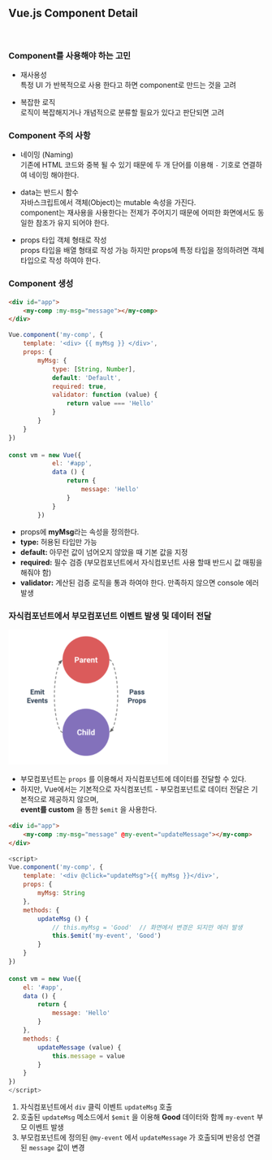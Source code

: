 ## Vue.js Component Detail

<br>

### Component를 사용해야 하는 고민
* 재사용성 <br>
특정 UI 가 반복적으로 사용 한다고 하면 component로 만드는 것을 고려

* 복잡한 로직 <br>
로직이 복잡해지거나 개념적으로 분류할 필요가 있다고 판단되면 고려

### Component 주의 사항
* 네이밍 (Naming) <br>
기존에 HTML 코드와 중복 될 수 있기 때문에 두 개 단어를 이용해 `-` 기호로 연결하여 네이밍 해야한다.

* data는 반드시 함수 <br>
자바스크립트에서 객체(Object)는 mutable 속성을 가진다. <br>
component는 재사용을 사용한다는 전제가 주어지기 때문에 어떠한 화면에서도 동일한 참조가 유지 되어야 한다.

* props 타입 객체 형태로 작성 <br>
props 타입을 배열 형태로 작성 가능 하지만 props에 특정 타입을 정의하려면 객체 타입으로 작성 하여야 한다.

### Component 생성
```html
<div id="app">
    <my-comp :my-msg="message"></my-comp>
</div>
```
```js
Vue.component('my-comp', {
    template: '<div> {{ myMsg }} </div>',
    props: {
        myMsg: {
            type: [String, Number],
            default: 'Default',
            required: true,
            validator: function (value) {
                return value === 'Hello'
            }
        }
    }
})

const vm = new Vue({
            el: '#app',
            data () {
                return {
                    message: 'Hello'
                }
            }
        })
```
* props에 **myMsg**라는 속성을 정의한다.
* **type:** 허용된 타입만 가능
* **default:** 아무런 값이 넘어오지 않았을 때 기본 값을 지정
* **required:** 필수 검증 (부모컴포넌트에서 자식컴포넌트 사용 할때 반드시 값 매핑을 해줘야 함)
* **validator:** 계산된 검증 로직을 통과 하여야 한다. 만족하지 않으면 console 에러 발생

### 자식컴포넌트에서 부모컴포넌트 이벤트 발생 및 데이터 전달
![](img/2021-04-17_Vue01.png)

* 부모컴포넌트는 `props` 를 이용해서 자식컴포넌트에 데이터를 전달할 수 있다.
* 하지만, Vue에서는 기본적으로 자식컴포넌트 - 부모컴포넌트로 데이터 전달은 기본적으로 제공하지 않으며,<br>
  **event를 custom** 을 통한 `$emit` 을 사용한다.

```html
<div id="app">
    <my-comp :my-msg="message" @my-event="updateMessage"></my-comp>
</div>
```
```js
<script> 
Vue.component('my-comp', {
    template: '<div @click="updateMsg">{{ myMsg }}</div>',
    props: {
        myMsg: String
    },
    methods: {
        updateMsg () {
            // this.myMsg = 'Good'  // 화면에서 변경은 되지만 에러 발생
            this.$emit('my-event', 'Good')
        }
    }
})

const vm = new Vue({
    el: '#app',
    data () {
        return {
            message: 'Hello'
        }
    },
    methods: {
        updateMessage (value) {
            this.message = value
        }
    }
})
</script>
``` 
1. 자식컴포넌트에서 `div` 클릭 이벤트 `updateMsg` 호출
2. 호출된 `updateMsg` 메소드에서 `$emit` 을 이용해 **Good** 데이터와 함께 `my-event` 부모 이벤트 발생
3. 부모컴포넌트에 정의된 `@my-event` 에서 `updateMessage` 가 호출되며 반응성 연결된 `message` 값이 변경 
